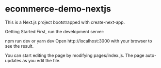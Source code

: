 # ecommerce-demo-nextjs
This is a Next.js project bootstrapped with create-next-app.

Getting Started
First, run the development server:

npm run dev
 or
yarn dev
Open http://localhost:3000 with your browser to see the result.

You can start editing the page by modifying pages/index.js. The page auto-updates as you edit the file.
